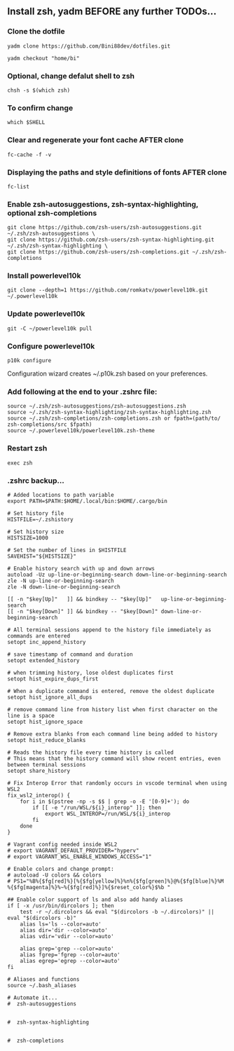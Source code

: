 ## Install zsh, yadm BEFORE any further TODOs...

### Clone the dotfile
```
yadm clone https://github.com/Bini88dev/dotfiles.git
```
```
yadm checkout "home/bi"
```

### Optional, change defalut shell to zsh
```
chsh -s $(which zsh)
```

### To confirm change
```
which $SHELL
```

### Clear and regenerate your font cache AFTER clone
```
fc-cache -f -v
```

### Displaying the paths and style definitions of fonts AFTER clone
```
fc-list
```

### Enable zsh-autosuggestions, zsh-syntax-highlighting, optional zsh-completions
```
git clone https://github.com/zsh-users/zsh-autosuggestions.git ~/.zsh/zsh-autosuggestions \
git clone https://github.com/zsh-users/zsh-syntax-highlighting.git ~/.zsh/zsh-syntax-highlighting \
git clone https://github.com/zsh-users/zsh-completions.git ~/.zsh/zsh-completions
```

### Install powerlevel10k
```
git clone --depth=1 https://github.com/romkatv/powerlevel10k.git ~/.powerlevel10k
```

### Update powerlevel10k
```
git -C ~/powerlevel10k pull
```

### Configure powerlevel10k 
```
p10k configure 
```
Configuration wizard creates ~/.p10k.zsh based on your preferences. 

### Add following at the end to your .zshrc file:
```
source ~/.zsh/zsh-autosuggestions/zsh-autosuggestions.zsh
source ~/.zsh/zsh-syntax-highlighting/zsh-syntax-highlighting.zsh
source ~/.zsh/zsh-completions/zsh-completions.zsh or fpath=(path/to/
zsh-completions/src $fpath)
source ~/.powerlevel10k/powerlevel10k.zsh-theme
```

### Restart zsh
```
exec zsh
```

### .zshrc backup...
```
# Added locations to path variable
export PATH=$PATH:$HOME/.local/bin:$HOME/.cargo/bin

# Set history file
HISTFILE=~/.zshistory

# Set history size
HISTSIZE=1000

# Set the number of lines in $HISTFILE
SAVEHIST="${HISTSIZE}"

# Enable history search with up and down arrows
autoload -Uz up-line-or-beginning-search down-line-or-beginning-search
zle -N up-line-or-beginning-search
zle -N down-line-or-beginning-search

[[ -n "$key[Up]"   ]] && bindkey -- "$key[Up]"   up-line-or-beginning-search
[[ -n "$key[Down]" ]] && bindkey -- "$key[Down]" down-line-or-beginning-search

# All terminal sessions append to the history file immediately as commands are entered
setopt inc_append_history

# save timestamp of command and duration
setopt extended_history

# when trimming history, lose oldest duplicates first
setopt hist_expire_dups_first

# When a duplicate command is entered, remove the oldest duplicate
setopt hist_ignore_all_dups

# remove command line from history list when first character on the line is a space
setopt hist_ignore_space

# Remove extra blanks from each command line being added to history
setopt hist_reduce_blanks

# Reads the history file every time history is called
# This means that the history command will show recent entries, even between terminal sessions
setopt share_history

# Fix Interop Error that randomly occurs in vscode terminal when using WSL2
fix_wsl2_interop() {
    for i in $(pstree -np -s $$ | grep -o -E '[0-9]+'); do
        if [[ -e "/run/WSL/${i}_interop" ]]; then
            export WSL_INTEROP=/run/WSL/${i}_interop
        fi
    done
}

# Vagrant config needed inside WSL2
# export VAGRANT_DEFAULT_PROVIDER="hyperv"
# export VAGRANT_WSL_ENABLE_WINDOWS_ACCESS="1"

# Enable colors and change prompt:
# autoload -U colors && colors
# PS1="%B%{$fg[red]%}[%{$fg[yellow]%}%n%{$fg[green]%}@%{$fg[blue]%}%M %{$fg[magenta]%}%~%{$fg[red]%}]%{$reset_color%}$%b "

## Enable color support of ls and also add handy aliases
if [ -x /usr/bin/dircolors ]; then
    test -r ~/.dircolors && eval "$(dircolors -b ~/.dircolors)" || eval "$(dircolors -b)"
    alias ls='ls --color=auto'
    alias dir='dir --color=auto'
    alias vdir='vdir --color=auto'

    alias grep='grep --color=auto'
    alias fgrep='fgrep --color=auto'
    alias egrep='egrep --color=auto'
fi

# Aliases and functions
source ~/.bash_aliases

# Automate it...
#  zsh-autosuggestions


#  zsh-syntax-highlighting


#  zsh-completions
```
